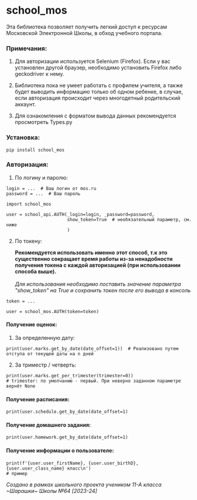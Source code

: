 # school_mos
Эта библиотека позволяет получить легкий доступ к ресурсам Московской Электронной Школы, в обход учебного портала.

### Примечания:

1) Для авторизации используется Selenium (Firefox). Если у вас установлен другой браузер, необходимо установить Firefox либо geckodriver к нему.

2) Библиотека пока не умеет работать с профилем учителя, а также будет выводить информацию только об одном ребенке, в случае, если авторизация происходит через многодетный родительский аккаунт.

3) Для ознакомления с форматом вывода данных рекомендуется просмотреть Types.py

### Установка:
```
pip install school_mos
```

### Авторизация:
1) По логину и паролю:
```
login = ...  # Ваш логин от mos.ru
password = ...  # Ваш пароль

import school_mos

user = school_api.AUTH(_login=login, _password=password,
                       show_token=True  # необязательный параметр, см. ниже
                       )
```
2) По токену:</br>

   **Рекомендуется использовать именно этот способ, т.к это существенно сокращает время работы из-за ненадобности получения токена c каждой авторизацией (при использовании способа выше).** </br>   
   *Для использования необходимо поставить значение параметра "show_token" на True и сохранить токен после его вывода в консоль*
  ```
token = ...

user = school_mos.AUTH(token=token)
  ```

#### Получение оценок:
1) За определенную дату:
```
print(user.marks.get_by_date(date_offset=1))  # Реализовано путем отступа от текущей даты на n дней
```
2) За триместр / четверть:
```
print(user.marks.get_per_trimester(trimester=0))
# trimester: по умолчанию - первый. При неверно заданном параметре вернёт None
```
#### Получение расписания:
```
print(user.schedule.get_by_date(date_offset=1)
```
#### Получение домашнего задания:
```
print(user.homework.get_by_date(date_offset=1)
```
#### Получение информации о пользователе:
```
print(f'{user.user_firstName}, {user.user_birthD}, {user.user_class_name} класс\n')
# пример
```   


*Создано в рамках школьного проекта учеником 11-А класса ~Шарашки~ Школы №64 [2023-24]*
